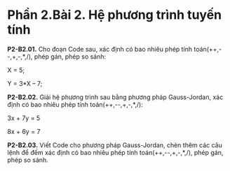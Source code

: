 
# Phần 2.Bài 2. Hệ phương trình tuyến tính 


**P2-B2.01.** Cho đoạn Code sau, xác định có bao nhiêu phép tính toán(++,--,+,-,*,/), phép gán, phép so sánh: 

X = 5; 

Y = 3*X – 7; 



**P2-B2.02.** Giải hệ phương trình sau bằng phương pháp Gauss-Jordan, xác định có bao nhiêu phép tính toán(++,--,+,-,*,/): 

3x + 7y = 5 

8x + 6y = 7 



**P2-B2.03.** Viết Code cho phương pháp Gauss-Jordan, chèn thêm các câu lệnh để đếm xác định có bao nhiêu phép tính toán(++,--,+,-,*,/), phép gán, phép so sánh. 

